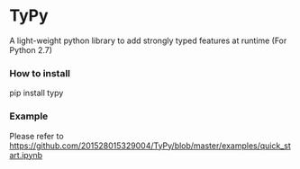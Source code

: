 # TyPy
A light-weight python library to add strongly typed features at runtime (For Python 2.7)

### How to install
pip install typy

### Example
Please refer to https://github.com/201528015329004/TyPy/blob/master/examples/quick_start.ipynb
